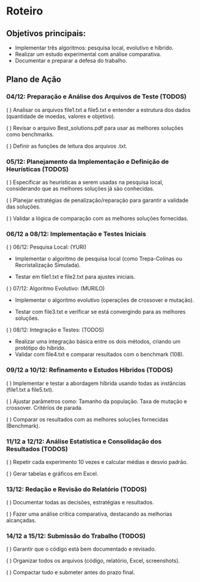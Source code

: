 # Roteiro

## Objetivos principais:

- Implementar três algoritmos: pesquisa local, evolutivo e híbrido.
- Realizar um estudo experimental com análise comparativa.
- Documentar e preparar a defesa do trabalho.

## Plano de Ação

### 04/12: Preparação e Análise dos Arquivos de Teste (TODOS)

( ) Analisar os arquivos file1.txt a file5.txt e entender a estrutura dos dados (quantidade de moedas, valores e objetivo).

( ) Revisar o arquivo Best_solutions.pdf para usar as melhores soluções como benchmarks.

( ) Definir as funções de leitura dos arquivos .txt.

### 05/12: Planejamento da Implementação e Definição de Heurísticas (TODOS)

( ) Especificar as heurísticas a serem usadas na pesquisa local, considerando que as melhores soluções já são conhecidas.

( ) Planejar estratégias de penalização/reparação para garantir a validade das soluções.

( ) Validar a lógica de comparação com as melhores soluções fornecidas.


### 06/12 a 08/12: Implementação e Testes Iniciais

( ) 06/12: Pesquisa Local: (YURI)

- Implementar o algoritmo de pesquisa local (como Trepa-Colinas ou Recristalização Simulada).

- Testar em file1.txt e file2.txt para ajustes iniciais.

( ) 07/12: Algoritmo Evolutivo: (MURILO)

- Implementar o algoritmo evolutivo (operações de crossover e mutação).

- Testar com file3.txt e verificar se está convergindo para as melhores soluções.

( ) 08/12: Integração e Testes: (TODOS)

- Realizar uma integração básica entre os dois métodos, criando um protótipo do híbrido.
- Validar com file4.txt e comparar resultados com o benchmark (108).

### 09/12 a 10/12: Refinamento e Estudos Híbridos (TODOS)

( ) Implementar e testar a abordagem híbrida usando todas as instâncias (file1.txt a file5.txt).

( ) Ajustar parâmetros como:
Tamanho da população.
Taxa de mutação e crossover.
Critérios de parada.

( ) Comparar os resultados com as melhores soluções fornecidas (Benchmark).

### 11/12 a 12/12: Análise Estatística e Consolidação dos Resultados (TODOS)

( ) Repetir cada experimento 10 vezes e calcular médias e desvio padrão.

( ) Gerar tabelas e gráficos em Excel.

### 13/12: Redação e Revisão do Relatório (TODOS)

( ) Documentar todas as decisões, estratégias e resultados.

( ) Fazer uma análise crítica comparativa, destacando as melhorias alcançadas.

### 14/12 a 15/12: Submissão do Trabalho (TODOS)

( ) Garantir que o código está bem documentado e revisado.

( ) Organizar todos os arquivos (código, relatório, Excel, screenshots).

( ) Compactar tudo e submeter antes do prazo final.